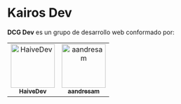 # Kairos Dev

**DCG Dev** es un grupo de desarrollo web conformado por:

<table>
  <tr>
    <td align="center">
      <a href="https://github.com/HaiveDev">
        <img src="https://avatars.githubusercontent.com/HaiveDev?s=100" width="100px;" alt="HaiveDev"/>
        <br />
        <sub><b>HaiveDev</b></sub>
      </a>
    </td>
    <td align="center">
      <a href="https://github.com/aandresam">
        <img src="https://avatars.githubusercontent.com/aandresam?s=100" width="100px;" alt="aandresam"/>
        <br />
        <sub><b>aandresam</b></sub>
      </a>
    </td>
  </tr>
</table>
